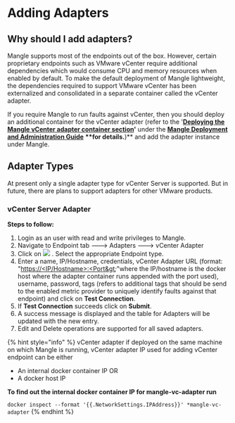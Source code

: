 # Adding Adapters

## Why should I add adapters?

Mangle supports most of the endpoints out of the box. However, certain proprietary endpoints such as VMware vCenter require additional dependencies which would consume CPU and memory resources when enabled by default. To make the default deployment of Mangle lightweight, the dependencies required to support VMware vCenter has been externalized and consolidated in a separate container called the vCenter adapter.

If you require Mangle to run faults against vCenter, then you should deploy an additional container for the vCenter adapter (refer to the '[**Deploying the Mangle vCenter adapter container section**](../mangle-administration/supported-deployment-models/#deploying-the-mangle-vcenter-adapter-container)**'** under the [**Mangle Deployment and Administration Guide**](../mangle-administration/) **\*\*for details.**)\*\* and add the adapter instance under Mangle.

## Adapter Types

At present only a single adapter type for vCenter Server is supported. But in future, there are plans to support adapters for other VMware products.

### vCenter Server Adapter

**Steps to follow:**

1. Login as an user with read and write privileges to Mangle.
2. Navigate to Endpoint tab ---> Adapters ---> vCenter Adapter
3. Click on ![](../.gitbook/assets/create\_adapter.png) . Select the appropriate Endpoint type.
4. Enter a name, IP/Hostname, credentials, vCenter Adapter URL (format: "[https://\<IP/Hostname>:\<Port\&gt](https://\<ip/Hostname%3E:%3CPort\&gt)_;_"where the IP/hostname is the docker host where the adapter container runs appended with the port used), username, password, tags (refers to additional tags that should be send to the enabled metric provider to uniquely identify faults against that endpoint) and click on **Test Connection**.
5. If **Test Connection** succeeds click on **Submit**.
6. A success message is displayed and the table for Adapters will be updated with the new entry.
7. Edit and Delete operations are supported for all saved adapters.

{% hint style="info" %}
vCenter adapter if deployed on the same machine on which Mangle is running, vCenter adapter IP used for adding vCenter endpoint can be either

* An internal docker container IP OR
* A docker host IP&#x20;

**To find out the internal docker container IP for mangle-vc-adapter run**

`docker inspect --format '{{.NetworkSettings.IPAddress}}' *mangle-vc-adapter`
{% endhint %}
